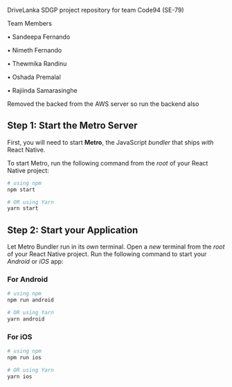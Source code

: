 ﻿DriveLanka
SDGP project repository for team Code94 (SE-79)

Team Members

• Sandeepa Fernando

• Nimeth Fernando

• Thewmika Randinu

• Oshada Premalal

• Rajiinda Samarasinghe

Removed the backed from the AWS server so run the backend also









## Step 1: Start the Metro Server

First, you will need to start **Metro**, the JavaScript _bundler_ that ships _with_ React Native.

To start Metro, run the following command from the _root_ of your React Native project:

```bash
# using npm
npm start

# OR using Yarn
yarn start
```

## Step 2: Start your Application

Let Metro Bundler run in its _own_ terminal. Open a _new_ terminal from the _root_ of your React Native project. Run the following command to start your _Android_ or _iOS_ app:

### For Android

```bash
# using npm
npm run android

# OR using Yarn
yarn android
```

### For iOS

```bash
# using npm
npm run ios

# OR using Yarn
yarn ios
```

